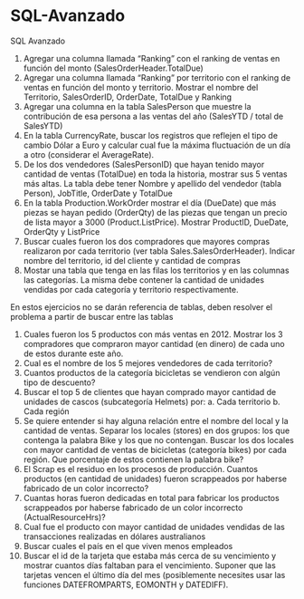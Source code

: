 # SQL-Avanzado
SQL Avanzado

1.	Agregar una columna llamada “Ranking” con el ranking de ventas en función del monto (SalesOrderHeader.TotalDue)
2.	Agregar una columna llamada “Ranking” por territorio con el ranking de ventas en función del monto y territorio. Mostrar el nombre del Territorio, SalesOrderID, OrderDate, TotalDue y Ranking
3.	Agregar una columna en la tabla SalesPerson que muestre la contribución de esa persona a las ventas del año (SalesYTD / total de SalesYTD)
4.	En la tabla CurrencyRate, buscar los registros que reflejen el tipo de cambio Dólar a Euro y calcular cual fue la máxima fluctuación de un día a otro (considerar el AverageRate).
5.	De los dos vendedores (SalesPersonID) que hayan tenido mayor cantidad de ventas (TotalDue) en toda la historia, mostrar sus 5 ventas más altas. La tabla debe tener Nombre y apellido del vendedor (tabla Person), JobTitle, OrderDate y TotalDue
6.	En la tabla Production.WorkOrder mostrar el día (DueDate) que más piezas se hayan pedido (OrderQty) de las piezas que tengan un precio de lista mayor a 3000 (Product.ListPrice). Mostrar ProductID, DueDate, OrderQty y ListPrice
7.	Buscar cuales fueron los dos compradores que mayores compras realizaron por cada territorio (ver tabla Sales.SalesOrderHeader). Indicar nombre del territorio, id del cliente y cantidad de compras
8.	Mostar una tabla que tenga en las filas los territorios y en las columnas las categorías. La misma debe contener la cantidad de unidades vendidas por cada categoría y territorio respectivamente.


En estos ejercicios no se darán referencia de tablas, deben resolver el problema a partir de buscar entre las tablas
1.	Cuales fueron los 5 productos con más ventas en 2012. Mostrar los 3 compradores que compraron mayor cantidad (en dinero) de cada uno de estos durante este año.
2.	Cual es el nombre de los 5 mejores vendedores de cada territorio?
3.	Cuantos productos de la categoría bicicletas se vendieron con algún tipo de descuento?
4.	Buscar el top 5 de clientes que hayan comprado mayor cantidad de unidades de cascos (subcategoría Helmets) por:
a.	Cada territorio
b.	Cada región
5.	Se quiere entender si hay alguna relación entre el nombre del local y la cantidad de ventas. Separar los locales (stores) en dos grupos: los que contenga la palabra Bike y los que no contengan. Buscar los dos locales con mayor cantidad de ventas de bicicletas (categoría bikes) por cada región. Que porcentaje de estos contienen la palabra bike?
6.	El Scrap es el residuo en los procesos de producción. Cuantos productos (en cantidad de unidades) fueron scrappeados por haberse fabricado de un color incorrecto? 
7.	Cuantas horas fueron dedicadas en total para fabricar los productos scrappeados por haberse fabricado de un color incorrecto (ActualResourceHrs)?
8.	Cual fue el producto con mayor cantidad de unidades vendidas de las transacciones realizadas en dólares australianos
9.	Buscar cuales el país en el que viven menos empleados
10.	Buscar el id de la tarjeta que estaba más cerca de su vencimiento y mostrar cuantos días faltaban para el vencimiento. Suponer que las tarjetas vencen el último día del mes (posiblemente necesites usar las funciones DATEFROMPARTS, EOMONTH y DATEDIFF).
